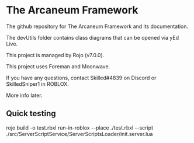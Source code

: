 # The Arcaneum Framework
The github repository for The Arcaneum Framework and its documentation.

The devUtils folder contains class diagrams that can be opened via yEd Live.

This project is managed by Rojo (v7.0.0).

This project uses Foreman and Moonwave.

If you have any questions, contact Skilled#4839 on Discord or SkilledSniper1 in ROBLOX.

More info later.

## Quick testing
rojo build -o test.rbxl
run-in-roblox --place ./test.rbxl --script ./src/ServerScriptService/ServerScriptsLoader/init.server.lua
